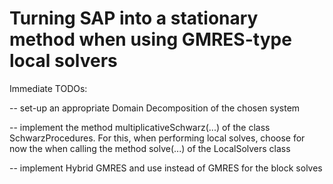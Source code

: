 # Turning SAP into a stationary method when using GMRES-type local solvers

Immediate TODOs:

 -- set-up an appropriate Domain Decomposition of the chosen system

 -- implement the method multiplicativeSchwarz(...) of the class SchwarzProcedures. For this,
    when performing local solves, choose for now the <GMRES> when calling the method solve(...)
    of the LocalSolvers class

 -- implement Hybrid GMRES and use instead of GMRES for the block solves
